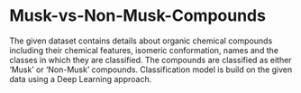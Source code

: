 # Musk-vs-Non-Musk-Compounds
The given dataset contains details about organic chemical compounds including their chemical features, isomeric conformation, names and the classes in which they are classified. The compounds are classified as either ‘Musk’ or ‘Non-Musk’ compounds. 
Classification model is build on the given data using a Deep Learning approach. 
